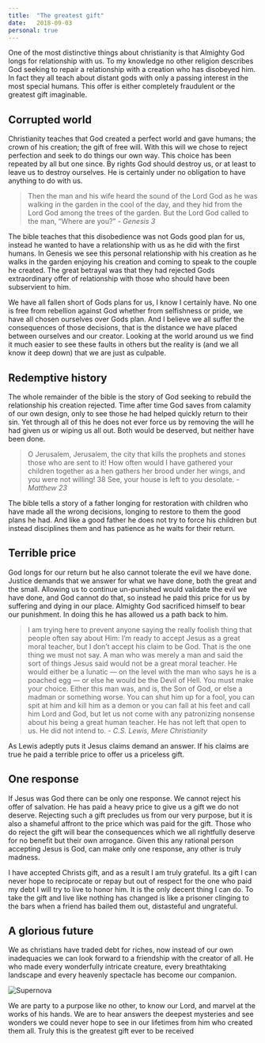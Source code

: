 ```yaml
---
title:  "The greatest gift"
date:   2018-09-03
personal: true
---
```


One of the most distinctive things about christianity is that Almighty God longs for relationship with us. To my knowledge no other religion describes God seeking to repair a relationship with a creation who has disobeyed him. In fact they all teach about distant gods with only a passing interest in the most special humans. This offer is either completely fraudulent or the greatest gift imaginable.

## Corrupted world

Christianity teaches that God created a perfect world and gave humans; the crown of his creation; the gift of free will. With this will we chose to reject perfection and seek to do things our own way. This choice has been repeated by all but one since. By rights God should destroy us, or at least to leave us to destroy ourselves. He is certainly under no obligation to have anything to do with us.

> Then the man and his wife heard the sound of the Lord God as he was walking in the garden in the cool of the day, and they hid from the Lord God among the trees of the garden. But the Lord God called to the man, “Where are you?” _- Genesis 3_

The bible teaches that this disobedience was not Gods good plan for us, instead he wanted to have a relationship with us as he did with the first humans. In Genesis we see this personal relationship with his creation as he walks in the garden enjoying his creation and coming to speak to the couple he created. The great betrayal was that they had rejected Gods extraordinary offer of relationship with those who should have been subservient to him.

We have all fallen short of Gods plans for us, I know I certainly have. No one is free from rebellion against God whether from selfishness or pride, we have all chosen ourselves over Gods plan. And I believe we all suffer the consequences of those decisions, that is the distance we have placed between ourselves and our creator. Looking at the world around us we find it much easier to see these faults in others but the reality is (and we all know it deep down) that we are just as culpable.  

## Redemptive history

The whole remainder of the bible is the story of God seeking to rebuild the relationship his creation rejected. Time after time God saves from calamity of our own design, only to see those he had helped quickly return to their sin. Yet through all of this he does not ever force us by removing the will he had given us or wiping us all out. Both would be deserved, but neither have been done.

> O Jerusalem, Jerusalem, the city that kills the prophets and stones those who are sent to it! How often would I have gathered your children together as a hen gathers her brood under her wings, and you were not willing! 38 See, your house is left to you desolate. _- Matthew 23_

The bible tells a story of a father longing for restoration with children who have made all the wrong decisions, longing to restore to them the good plans he had. And like a good father he does not try to force his children but instead disciplines them and has patience as he waits for their return. 

## Terrible price

God longs for our return but he also cannot tolerate the evil we have done. Justice demands that we answer for what we have done, both the great and the small. Allowing us to continue un-punished would validate the evil we have done, and God cannot do that, so instead he paid this price for us by suffering and dying in our place. Almighty God sacrificed himself to bear our punishment. In doing this he has allowed us a path back to him.

> I am trying here to prevent anyone saying the really foolish thing that people often say about Him: I’m ready to accept Jesus as a great moral teacher, but I don’t accept his claim to be God. That is the one thing we must not say. A man who was merely a man and said the sort of things Jesus said would not be a great moral teacher. He would either be a lunatic — on the level with the man who says he is a poached egg — or else he would be the Devil of Hell. You must make your choice. Either this man was, and is, the Son of God, or else a madman or something worse. You can shut him up for a fool, you can spit at him and kill him as a demon or you can fall at his feet and call him Lord and God, but let us not come with any patronizing nonsense about his being a great human teacher. He has not left that open to us. He did not intend to. - _C.S. Lewis, Mere Christianity_

As Lewis adeptly puts it Jesus claims demand an answer. If his claims are true he paid a terrible price to offer us a priceless gift.


## One response

If Jesus was God there can be only one response. We cannot reject his offer of salvation. He has paid a heavy price to give us a gift we do not deserve. Rejecting such a gift precludes us from our very purpose, but it is also a shameful affront to the price which was paid for the gift. Those who do reject the gift will bear the consequences which we all rightfully deserve for no benefit but their own arrogance. Given this any rational person accepting Jesus is God, can make only one response, any other is truly madness.

I have accepted Christs gift, and as a result I am truly grateful. Its a gift I can never hope to reciprocate or repay but out of respect for the one who paid my debt I will try to live to honor him. It is the only decent thing I can do. To take the gift and live like nothing has changed is like a prisoner clinging to the bars when a friend has bailed them out, distasteful and ungrateful.

## A glorious future
We as christians have traded debt for riches, now instead of our own inadequacies we can look forward to a friendship with the creator of all. He who made every wonderfully intricate creature, every breathtaking landscape and every heavenly spectacle has become our companion.

![Supernova](https://upload.wikimedia.org/wikipedia/commons/thumb/0/03/NASA-SNR0519690-ChandraXRayObservatory-20150122.jpg/1280px-NASA-SNR0519690-ChandraXRayObservatory-20150122.jpg)

 We are party to a purpose like no other, to know our Lord, and marvel at the works of his hands. We are to hear answers the deepest mysteries and see wonders we could never hope to see in our lifetimes from him who created them all. Truly this is the greatest gift ever to be received 